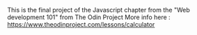 This is the final project of the Javascript chapter from the "Web development 101" from The Odin Project
More info here : https://www.theodinproject.com/lessons/calculator